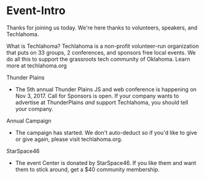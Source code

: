 # Event-Intro
Thanks for joining us today. We're here thanks to volunteers, speakers, and Techlahoma. 

What is Techlahoma?
Techlahoma is a non-profit volunteer-run organization that puts on 33 groups, 2 conferences, and sponsors free local events. We do all this to support the grassroots tech community of Oklahoma. Learn more at techlahoma.org

Thunder Plains
* The 5th annual Thunder Plains JS and web conference is happening on Nov 3, 2017. Call for Sponsors is open. If your company wants to advertise at ThunderPlains *and* support Techlahoma, you should tell your company. 

Annual Campaign
* The campaign has started. We don't auto-deduct so if you'd like to give or give again, please visit techlahoma.org.

StarSpace46 
* The event Center is donated by StarSpace46. If you like them and want them to stick around, get a $40 community membership. 
